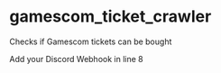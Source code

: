 # gamescom_ticket_crawler
Checks if Gamescom tickets can be bought

Add your Discord Webhook in line 8
